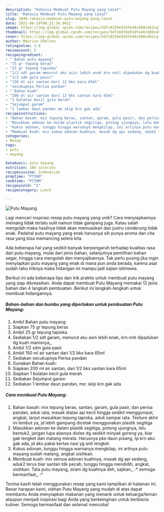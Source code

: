 ```yaml
---
description: "Rahasia Membuat Putu Mayang yang Lezat"
title: "Rahasia Membuat Putu Mayang yang Lezat"
slug: 2040-rahasia-membuat-putu-mayang-yang-lezat
date: 2021-06-19T08:21:24.941Z
image: https://img-global.cpcdn.com/recipes/5d7c8259e918fe40/680x482cq70/putu-mayang-foto-resep-utama.jpg
thumbnail: https://img-global.cpcdn.com/recipes/5d7c8259e918fe40/680x482cq70/putu-mayang-foto-resep-utama.jpg
cover: https://img-global.cpcdn.com/recipes/5d7c8259e918fe40/680x482cq70/putu-mayang-foto-resep-utama.jpg
author: Maurice Shelton
ratingvalue: 3.8
reviewcount: 5
recipeingredient:
- " Bahan putu mayang"
- "75 gr tepung beras"
- "25 gr tepung tapioka"
- "1/2 sdt garam menurut aku asin lebih enak krn nnti dipadukan dg kuah manisnya"
- "1/2 sdm gula pasir"
- "150 ml air santan dari 12 bks kara 65ml"
- "secukupnya Perisa pandan"
- " Bahan kuah"
- "200 ml air santan dari 12 bks santan kara 65ml"
- "1 bulatan kecil gula merah"
- "Sejumput garam"
- "1 lembar daun pandan me skip krn gak ada"
recipeinstructions:
- "Bahan basah: mix tepung beras, santan, garam, gula pasir, dan perisa pandan, aduk rata, masak diatas api kecil hingga sedikit menggumpal, angkat, lanjut masukkan tepung tapioka, aduk sampai rata. Texture akhir ini lembut ya, jd lebih gampang dicetak menggunakan plastik segitiga"
- "Masukkan adonan ke dalam plastik segitiga, potong ujungnya, lalu bentuk2, jangan lupa alasnya dioles dg sedikit minyak goreng ya, biar gak lengket dan matang merata. Harusnya pke daun pisang, tp krn aku gak ada, jd aku pakai kertas nasi yg anti lengket."
- "Kukus adonan, tunggu hingga warnanya mengkilap, ini artinya putu mayang sudah matang, angkat sisihkan."
- "Membuat kuah: mix semua adonan kuahnya, masak dg api sedang, aduk2 terus biar santan tdk pecah, tunggu hingga mendidih, angkat, sisihkan. Tata putu mayang, siram dg kuahnya deh, sajikan,, :* semoga bermanfaat,, :*"
categories:
- Resep
tags:
- putu
- mayang

katakunci: putu mayang 
nutrition: 104 calories
recipecuisine: Indonesian
preptime: "PT36M"
cooktime: "PT39M"
recipeyield: "1"
recipecategory: Lunch

---
```



![Putu Mayang](https://img-global.cpcdn.com/recipes/5d7c8259e918fe40/680x482cq70/putu-mayang-foto-resep-utama.jpg)

Lagi mencari inspirasi resep putu mayang yang unik? Cara menyiapkannya memang tidak terlalu sulit namun tidak gampang juga. Kalau salah mengolah maka hasilnya tidak akan memuaskan dan justru cenderung tidak enak. Padahal putu mayang yang enak harusnya sih punya aroma dan cita rasa yang bisa memancing selera kita.

Ada beberapa hal yang sedikit banyak berpengaruh terhadap kualitas rasa dari putu mayang, mulai dari jenis bahan, selanjutnya pemilihan bahan segar, hingga cara mengolah dan menyajikannya. Tak perlu pusing jika ingin menyiapkan putu mayang yang enak di mana pun anda berada, karena asal sudah tahu triknya maka hidangan ini mampu jadi sajian istimewa.




Berikut ini ada beberapa tips dan trik praktis untuk membuat putu mayang yang siap dikreasikan. Anda dapat membuat Putu Mayang memakai 12 jenis bahan dan 4 langkah pembuatan. Berikut ini langkah-langkah untuk membuat hidangannya.

<!--inarticleads1-->

##### Bahan-bahan dan bumbu yang diperlukan untuk pembuatan Putu Mayang:

1. Ambil  Bahan putu mayang:
1. Siapkan 75 gr tepung beras
1. Ambil 25 gr tepung tapioka
1. Sediakan 1/2 sdt garam, menurut aku asin lebih enak, krn nnti dipadukan dg kuah manisnya,,
1. Ambil 1/2 sdm gula pasir
1. Ambil 150 ml air santan dari 1/2 bks kara 65ml
1. Sediakan secukupnya Perisa pandan
1. Gunakan  Bahan kuah:
1. Siapkan 200 ml air santan, dari 1/2 bks santan kara 65ml
1. Siapkan 1 bulatan kecil gula merah
1. Sediakan Sejumput garam
1. Sediakan 1 lembar daun pandan, me: skip krn gak ada




<!--inarticleads2-->

##### Cara membuat Putu Mayang:

1. Bahan basah: mix tepung beras, santan, garam, gula pasir, dan perisa pandan, aduk rata, masak diatas api kecil hingga sedikit menggumpal, angkat, lanjut masukkan tepung tapioka, aduk sampai rata. Texture akhir ini lembut ya, jd lebih gampang dicetak menggunakan plastik segitiga
1. Masukkan adonan ke dalam plastik segitiga, potong ujungnya, lalu bentuk2, jangan lupa alasnya dioles dg sedikit minyak goreng ya, biar gak lengket dan matang merata. Harusnya pke daun pisang, tp krn aku gak ada, jd aku pakai kertas nasi yg anti lengket.
1. Kukus adonan, tunggu hingga warnanya mengkilap, ini artinya putu mayang sudah matang, angkat sisihkan.
1. Membuat kuah: mix semua adonan kuahnya, masak dg api sedang, aduk2 terus biar santan tdk pecah, tunggu hingga mendidih, angkat, sisihkan. Tata putu mayang, siram dg kuahnya deh, sajikan,, :* semoga bermanfaat,, :*




Terima kasih telah menggunakan resep yang kami tampilkan di halaman ini. Besar harapan kami, olahan Putu Mayang yang mudah di atas dapat membantu Anda menyiapkan makanan yang menarik untuk keluarga/teman ataupun menjadi inspirasi bagi Anda yang berkeinginan untuk berbisnis kuliner. Semoga bermanfaat dan selamat mencoba!
